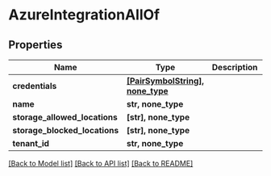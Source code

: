 # AzureIntegrationAllOf

## Properties
Name | Type | Description | Notes
------------ | ------------- | ------------- | -------------
**credentials** | [**[PairSymbolString], none_type**](PairSymbolString.md) |  | [optional] 
**name** | **str, none_type** |  | [optional] 
**storage_allowed_locations** | **[str], none_type** |  | [optional] 
**storage_blocked_locations** | **[str], none_type** |  | [optional] 
**tenant_id** | **str, none_type** |  | [optional] 

[[Back to Model list]](../README.md#documentation-for-models) [[Back to API list]](../README.md#documentation-for-api-endpoints) [[Back to README]](../README.md)


